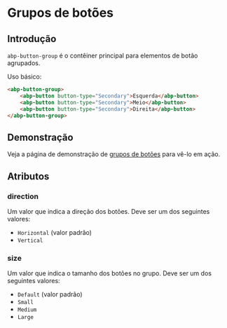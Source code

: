 # Grupos de botões

## Introdução

`abp-button-group` é o contêiner principal para elementos de botão agrupados.

Uso básico:

````html
<abp-button-group>
    <abp-button button-type="Secondary">Esquerda</abp-button>
    <abp-button button-type="Secondary">Meio</abp-button>
    <abp-button button-type="Secondary">Direita</abp-button>
</abp-button-group>
````

## Demonstração

Veja a página de demonstração de [grupos de botões](https://bootstrap-taghelpers.abp.io/Components/Button-groups) para vê-lo em ação.

## Atributos

### direction

Um valor que indica a direção dos botões. Deve ser um dos seguintes valores:

* `Horizontal` (valor padrão)
* `Vertical`

### size

Um valor que indica o tamanho dos botões no grupo. Deve ser um dos seguintes valores:

* `Default` (valor padrão)
* `Small`
* `Medium`
* `Large`